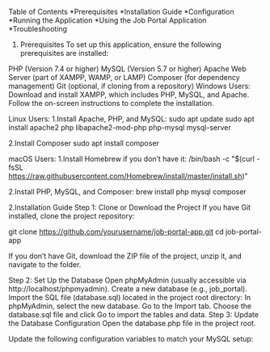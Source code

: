 Table of Contents
*Prerequisites
*Installation Guide
*Configuration
*Running the Application
*Using the Job Portal Application
*Troubleshooting


1. Prerequisites
To set up this application, ensure the following prerequisites are installed:

PHP (Version 7.4 or higher)
MySQL (Version 5.7 or higher)
Apache Web Server (part of XAMPP, WAMP, or LAMP)
Composer (for dependency management)
Git (optional, if cloning from a repository)
Windows Users:
Download and install XAMPP, which includes PHP, MySQL, and Apache. Follow the on-screen instructions to complete the installation.

Linux Users:
1.Install Apache, PHP, and MySQL:
sudo apt update
sudo apt install apache2 php libapache2-mod-php php-mysql mysql-server

2.Install Composer
sudo apt install composer

macOS Users:
1.Install Homebrew if you don’t have it:
/bin/bash -c "$(curl -fsSL https://raw.githubusercontent.com/Homebrew/install/master/install.sh)"

2.Install PHP, MySQL, and Composer:
brew install php mysql composer

2.Installation Guide
Step 1: Clone or Download the Project
If you have Git installed, clone the project repository:

git clone https://github.com/yourusername/job-portal-app.git
cd job-portal-app

If you don’t have Git, download the ZIP file of the project, unzip it, and navigate to the folder.

Step 2: Set Up the Database
Open phpMyAdmin (usually accessible via http://localhost/phpmyadmin).
Create a new database (e.g., job_portal).
Import the SQL file (database.sql) located in the project root directory:
In phpMyAdmin, select the new database.
Go to the Import tab.
Choose the database.sql file and click Go to import the tables and data.
Step 3: Update the Database Configuration
Open the database.php file in the project root.

Update the following configuration variables to match your MySQL setup:
